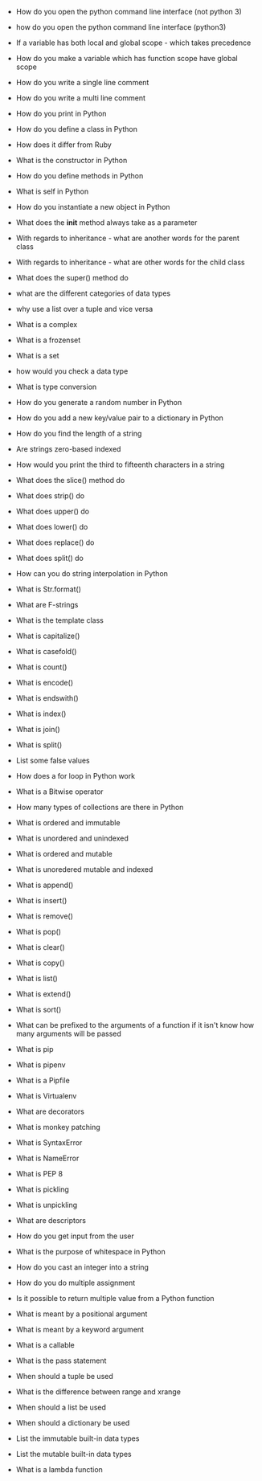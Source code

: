 * How do you open the python command line interface (not python 3)
* how do you open the python command line interface (python3)
* If a variable has both local and global scope - which takes precedence
* How do you make a variable which has function scope have global scope
* How do you write a single line comment
* How do you write a multi line comment
* How do you print in Python
* How do you define a class in Python
* How does it differ from Ruby
* What is the constructor in Python
* How do you define methods in Python
* What is self in Python
* How do you instantiate a new object in Python
* What does the __init__ method always take as a parameter
* With regards to inheritance - what are another words for the parent class
* With regards to inheritance - what are other words for the child class
* What does the super() method do
* what are the different categories of data types
* why use a list over a tuple and vice versa
* What is a complex
* What is a frozenset
* What is a set
* how would you check a data type
* What is type conversion
* How do you generate a random number in Python
* How do you add a new key/value pair to a dictionary in Python
* How do you find the length of a string
* Are strings zero-based indexed
* How would you print the third to fifteenth characters in a string
* What does the slice() method do
* What does strip() do
* What does upper() do
* What does lower() do
* What does replace() do
* What does split() do
* How can you do string interpolation in Python
* What is Str.format()
* What are F-strings
* What is the template class
* What is capitalize()
* What is casefold()
* What is count()
* What is encode()
* What is endswith()
* What is index()
* What is join()
* What is split()
* List some false values
* How does a for loop in Python work
* What is a Bitwise operator
* How many types of collections are there in Python
* What is ordered and immutable
* What is unordered and unindexed
* What is ordered and mutable
* What is unoredered mutable and indexed
* What is append()
* What is insert()
* What is remove()
* What is pop()
* What is clear()
* What is copy()
* What is list()
* What is extend()
* What is sort()
* What can be prefixed to the arguments of a function if it isn't know how many arguments will be passed
* What is pip
* What is pipenv
* What is a Pipfile
* What is Virtualenv
* What are decorators
* What is monkey patching
* What is SyntaxError
* What is NameError
* What is PEP 8
* What is pickling
* What is unpickling
* What are descriptors
* How do you get input from the user
* What is the purpose of whitespace in Python
* How do you cast an integer into a string
* How do you do multiple assignment
* Is it possible to return multiple value from a Python function
* What is meant by a positional argument
* What is meant by a keyword argument
* What is a callable
* What is the pass statement
* When should a tuple be used
* What is the difference between range and xrange

* When should a list be used
* When should a dictionary be used
* List the immutable built-in data types
* List the mutable built-in data types
* What is a lambda function






